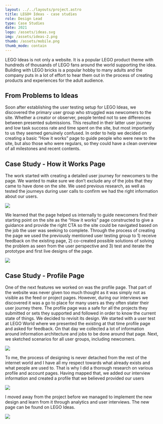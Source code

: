 ```yaml
---
layout: ../../layouts/project.astro
title: LEGO® Ideas - case studies
role: Design Lead
type: Case Studies
date: 2021
logo: /assets/ideas.svg
img: /assets/ideas-2.png
thumb: /assets/mobile.png
thumb_mode: contain
---
```


LEGO Ideas is not only a website. It is a popular LEGO product theme with
hundreds of thousands of LEGO fans around the world supporting the idea.
Building with LEGO bricks is a popular hobby to many adults and the company puts
in a lot of effort to hear them out in the process of creating products and
experiences for the adult audience.

## From Problems to Ideas

Soon after establishing the user testing setup for LEGO Ideas, we discovered the
primary user group who struggled was newcomers to the site. Whether a creator or
observer, people tented not to see differences between presented submissions.
This resulted in their latter user journey and low task success rate and time
spent on the site, but most importantly to us they seemed genuinely confused. In
order to help we decided on creating a basic “How it works” page to guide people
who were new to the site, but also those who were regulars, so they could have a
clean overview of all milestones and recent contents.

## Case Study - How it Works Page

The work started with creating a detailed user journey for newcomers to the
page. We wanted to make sure we don’t exclude any of the jobs that they came to
have done on the site. We used previous research, as well as tested the journeys
during user calls to confirm we had the right information about our users.

![](/assets/wireframe.png)

We learned that the page helped us internally to guide newcomers find their
starting point on the site as the “How it works” page constructed to give a
guidance and provide the right CTA so the site could be navigated based on the
job the user was seeking to complete. Through the process of creating the page
we used the previously mentioned user testing group to 1) receive feedback on
the existing page, 2) co-created possible solutions of solving the problem as
seen from the user perspective and 3) test and iterate the prototype and first
live designs of the page.

![](/assets/final.png)

## Case Study - Profile Page

One of the next features we worked on was the profile page. That part of the
website was never given too much thought as it was simply not as visible as the
feed or project pages. However, during our interviews we discovered it was a go
to place for many users as they often stater their user journey there. The
profile page was a safe for all the projects they submitted or sets they
supported and followed in order to know the current state of things. We decided
to revisit its design. We started with a user test at LEGO World where we
presented the existing at that time profile page and asked for feedback. On that
day we collected a lot of information around information architecture and jobs
to be done around that page. Next, we sketched scenarios for all user groups,
including newcomers.

![](/assets/map.jpeg)

To me, the process of designing is never detached from the rest of the internet
world and I have all my respect towards what already exists and what people are
used to. That is why I did a thorough research on various profile and account
pages. Having mapped that, we added our interview information and created a
profile that we believed provided our users

![](/assets/sketch.png)

I moved away from the project before we managed to implement the new design and
learn from it through analytics and user interviews. The new page can be found
on LEGO Ideas.

![](/assets/mobile.png)
